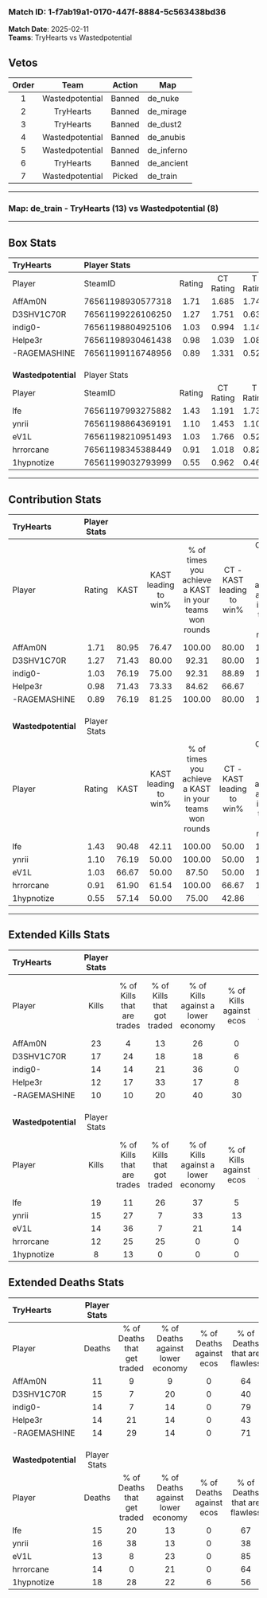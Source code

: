 ### Match ID: 1-f7ab19a1-0170-447f-8884-5c563438bd36  
**Match Date**: 2025-02-11  
**Teams**: TryHearts vs Wastedpotential  

## Vetos  

| Order | Team | Action | Map |
| :---: | :--: | :----: | --- |
| 1 | Wastedpotential | Banned | de_nuke |
| 2 | TryHearts | Banned | de_mirage |
| 3 | TryHearts | Banned | de_dust2 |
| 4 | Wastedpotential | Banned | de_anubis |
| 5 | Wastedpotential | Banned | de_inferno |
| 6 | TryHearts | Banned | de_ancient |
| 7 | Wastedpotential | Picked | de_train |

---  

### **Map**: de_train - TryHearts (13) vs Wastedpotential (8)  
---  

## Box Stats  

| **TryHearts**       | Player Stats      |        |           |          |       |       |       |         |        |      |     |
| :- | :- | :-: | :-: | :-: | :-: | :-: | :-: | :-: | :-: | :-: | :-: |
| Player              | SteamID           | Rating | CT Rating | T Rating | KAST  |  ADR  | Kills | Assists | Deaths | K/D  | HS% |
| AffAm0N             | 76561198930577318 |  1.71  |   1.685   |  1.747   | 80.95 | 113.1 |  23   |    6    |   11   | 2.09 | 47  |
| D3SHV1C70R          | 76561199226106250 |  1.27  |   1.751   |  0.632   | 71.43 | 104.7 |  17   |    7    |   15   | 1.13 | 23  |
| indig0-             | 76561198804925106 |  1.03  |   0.994   |  1.147   | 76.19 | 56.3  |  14   |    3    |   14   | 1.00 | 42  |
| Helpe3r             | 76561198930461438 |  0.98  |   1.039   |  1.089   | 71.43 | 72.2  |  12   |    6    |   14   | 0.86 | 50  |
| -RAGEMASHINE        | 76561199116748956 |  0.89  |   1.331   |  0.529   | 76.19 | 57.4  |  10   |    6    |   14   | 0.71 | 40  |
|                     |                   |        |           |          |       |       |       |         |        |      |     |
|                     |                   |        |           |          |       |       |       |         |        |      |     |
|                     |                   |        |           |          |       |       |       |         |        |      |     |
| **Wastedpotential** | Player Stats      |        |           |          |       |       |       |         |        |      |     |
| Player              | SteamID           | Rating | CT Rating | T Rating | KAST  |  ADR  | Kills | Assists | Deaths | K/D  | HS% |
| lfe                 | 76561197993275882 |  1.43  |   1.191   |  1.736   | 90.48 | 88.6  |  19   |    4    |   15   | 1.27 | 63  |
| ynrii               | 76561198864369191 |  1.10  |   1.453   |  1.105   | 76.19 | 75.6  |  15   |    6    |   16   | 0.94 | 46  |
| eV1L                | 76561198210951493 |  1.03  |   1.766   |  0.526   | 66.67 | 67.9  |  14   |    4    |   13   | 1.08 | 35  |
| hrrorcane           | 76561198345388449 |  0.91  |   1.018   |  0.823   | 61.90 | 70.7  |  12   |    6    |   14   | 0.86 | 41  |
| 1hypnotize          | 76561199032793999 |  0.55  |   0.962   |  0.461   | 57.14 | 54.4  |   8   |    5    |   18   | 0.44 | 62  |
---  

## Contribution Stats  

| **TryHearts**       | Player Stats |       |                      |                                                        |                           |                                                             |                          |                                                            |
| :- | :-: | :-: | :-: | :-: | :-: | :-: | :-: | :-: |
| Player              |    Rating    | KAST  | KAST leading to win% | % of times you achieve a KAST in your teams won rounds | CT - KAST leading to win% | CT - % of times you achieve a KAST in your teams won rounds | T - KAST leading to win% | T - % of times you achieve a KAST in your teams won rounds |
| AffAm0N             |     1.71     | 80.95 |        76.47         |                         100.00                         |           80.00           |                           100.00                            |          71.43           |                           100.00                           |
| D3SHV1C70R          |     1.27     | 71.43 |        80.00         |                         92.31                          |           80.00           |                           100.00                            |          80.00           |                           80.00                            |
| indig0-             |     1.03     | 76.19 |        75.00         |                         92.31                          |           88.89           |                           100.00                            |          57.14           |                           80.00                            |
| Helpe3r             |     0.98     | 71.43 |        73.33         |                         84.62                          |           66.67           |                            75.00                            |          83.33           |                           100.00                           |
| -RAGEMASHINE        |     0.89     | 76.19 |        81.25         |                         100.00                         |           80.00           |                           100.00                            |          83.33           |                           100.00                           |
|                     |              |       |                      |                                                        |                           |                                                             |                          |                                                            |
|                     |              |       |                      |                                                        |                           |                                                             |                          |                                                            |
|                     |              |       |                      |                                                        |                           |                                                             |                          |                                                            |
| **Wastedpotential** | Player Stats |       |                      |                                                        |                           |                                                             |                          |                                                            |
| Player              |    Rating    | KAST  | KAST leading to win% | % of times you achieve a KAST in your teams won rounds | CT - KAST leading to win% | CT - % of times you achieve a KAST in your teams won rounds | T - KAST leading to win% | T - % of times you achieve a KAST in your teams won rounds |
| lfe                 |     1.43     | 90.48 |        42.11         |                         100.00                         |           50.00           |                           100.00                            |          36.36           |                           100.00                           |
| ynrii               |     1.10     | 76.19 |        50.00         |                         100.00                         |           50.00           |                           100.00                            |          50.00           |                           100.00                           |
| eV1L                |     1.03     | 66.67 |        50.00         |                         87.50                          |           50.00           |                           100.00                            |          50.00           |                           75.00                            |
| hrrorcane           |     0.91     | 61.90 |        61.54         |                         100.00                         |           66.67           |                           100.00                            |          57.14           |                           100.00                           |
| 1hypnotize          |     0.55     | 57.14 |        50.00         |                         75.00                          |           42.86           |                            75.00                            |          60.00           |                           75.00                            |
---  

## Extended Kills Stats  

| **TryHearts**       | Player Stats |                            |                            |                                    |                         |                              |                                 |                                       |                    |           |
| :- | :-: | :-: | :-: | :-: | :-: | :-: | :-: | :-: | :-: | :-: |
| Player              |    Kills     | % of Kills that are trades | % of Kills that got traded | % of Kills against a lower economy | % of Kills against ecos | % of Kills that are flawless | % of Kills that are close duels | % of Kills that are assisted by flash | Pistol Round Kills | AWP Kills |
| AffAm0N             |      23      |             4              |             13             |                 26                 |            0            |              70              |                9                |                   4                   |         0          |     1     |
| D3SHV1C70R          |      17      |             24             |             18             |                 18                 |            6            |              47              |                0                |                   0                   |         0          |     1     |
| indig0-             |      14      |             14             |             21             |                 36                 |            0            |              71              |                0                |                   7                   |         0          |     1     |
| Helpe3r             |      12      |             17             |             33             |                 17                 |            8            |              58              |                8                |                   0                   |         0          |     1     |
| -RAGEMASHINE        |      10      |             10             |             20             |                 40                 |           30            |              50              |                0                |                  10                   |         0          |     2     |
|                     |              |                            |                            |                                    |                         |                              |                                 |                                       |                    |           |
|                     |              |                            |                            |                                    |                         |                              |                                 |                                       |                    |           |
|                     |              |                            |                            |                                    |                         |                              |                                 |                                       |                    |           |
| **Wastedpotential** | Player Stats |                            |                            |                                    |                         |                              |                                 |                                       |                    |           |
| Player              |    Kills     | % of Kills that are trades | % of Kills that got traded | % of Kills against a lower economy | % of Kills against ecos | % of Kills that are flawless | % of Kills that are close duels | % of Kills that are assisted by flash | Pistol Round Kills | AWP Kills |
| lfe                 |      19      |             11             |             26             |                 37                 |            5            |              58              |               21                |                   5                   |         0          |     1     |
| ynrii               |      15      |             27             |             7              |                 33                 |           13            |              67              |                7                |                   0                   |         0          |     2     |
| eV1L                |      14      |             36             |             7              |                 21                 |           14            |              57              |               14                |                   0                   |         2          |     2     |
| hrrorcane           |      12      |             25             |             25             |                 0                  |            0            |              42              |                0                |                   0                   |         0          |     2     |
| 1hypnotize          |      8       |             13             |             0              |                 0                  |            0            |              50              |               13                |                   0                   |         0          |     0     |
## Extended Deaths Stats  

| **TryHearts**       | Player Stats |                             |                                   |                          |                               |                            |                           |               |
| :- | :-: | :-: | :-: | :-: | :-: | :-: | :-: | :-: |
| Player              |    Deaths    | % of Deaths that get traded | % of Deaths against lower economy | % of Deaths against ecos | % of Deaths that are flawless | % of Deaths that are close | % of Deaths while blinded | Deaths to AWP |
| AffAm0N             |      11      |              9              |                 9                 |            0             |              64               |             9              |             0             |       0       |
| D3SHV1C70R          |      15      |              7              |                20                 |            0             |              40               |             13             |             0             |       0       |
| indig0-             |      14      |              7              |                14                 |            0             |              79               |             0              |             0             |       1       |
| Helpe3r             |      14      |             21              |                14                 |            0             |              43               |             21             |             0             |       0       |
| -RAGEMASHINE        |      14      |             29              |                14                 |            0             |              71               |             14             |             7             |       1       |
|                     |              |                             |                                   |                          |                               |                            |                           |               |
|                     |              |                             |                                   |                          |                               |                            |                           |               |
|                     |              |                             |                                   |                          |                               |                            |                           |               |
| **Wastedpotential** | Player Stats |                             |                                   |                          |                               |                            |                           |               |
| Player              |    Deaths    | % of Deaths that get traded | % of Deaths against lower economy | % of Deaths against ecos | % of Deaths that are flawless | % of Deaths that are close | % of Deaths while blinded | Deaths to AWP |
| lfe                 |      15      |             20              |                13                 |            0             |              67               |             0              |             7             |       0       |
| ynrii               |      16      |             38              |                13                 |            0             |              38               |             0              |             0             |       0       |
| eV1L                |      13      |              8              |                23                 |            0             |              85               |             8              |            15             |       0       |
| hrrorcane           |      14      |              0              |                21                 |            0             |              64               |             14             |             0             |       0       |
| 1hypnotize          |      18      |             28              |                22                 |            6             |              56               |             0              |             0             |       0       |

